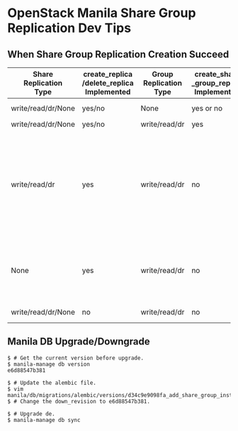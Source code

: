 # OpenStack Manila Share Group Replication Dev Tips


## When Share Group Replication Creation Succeed

| Share<br>Replication<br>Type | create_replica<br>/delete_replica<br>Implemented | Group<br>Replication<br>Type | create_share<br>_group_replica<br>Implemented | Succeed in share group replication creation                                                                                                                                                                                                                                      | Note |
|------------------------------|--------------------------------------------------|------------------------------|-----------------------------------------------|----------------------------------------------------------------------------------------------------------------------------------------------------------------------------------------------------------------------------------------------------------------------------------|------|
| write/read/dr/None           | yes/no                                           | None                         | yes or no                                     | no, raise error from share_group/api.                                                                                                                                                                                                                                            |      |
| write/read/dr/None           | yes/no                                           | write/read/dr                | yes                                           | yes                                                                                                                                                                                                                                                                              |      |
| write/read/dr                | yes                                              | write/read/dr                | no                                            | yes, the default implementation is <br>creating replicas for shares in the group.<br>But `share replication type` should be consistent<br>with `share group replication type`, otherwise,<br>an exception raised when creating <br>the share group (share_group/api.py:create()) |      |
| None                         | yes                                              | write/read/dr                | no                                            | yes, the default implementation is used. Just assume<br>the `share replication type` is the same as<br>`share group replication type`.                                                                                                                                           |      |
| write/read/dr/None           | no                                               | write/read/dr                | no                                            | no, raise error from share/driver.                                                                                                                                                                                                                                               |      |


## Manila DB Upgrade/Downgrade

```console
$ # Get the current version before upgrade.
$ manila-manage db version
e6d88547b381

$ # Update the alembic file.
$ vim manila/db/migrations/alembic/versions/d34c9e9098fa_add_share_group_instances.py
$ # Change the down_revision to e6d88547b381.

$ # Upgrade de.
$ manila-manage db sync


```
